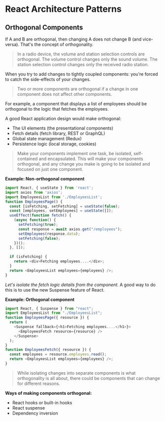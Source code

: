 # React Architecture Patterns

## Orthogonal Components

If A and B are orthogonal, then changing A does not change B (and vice-versa). That's the concept of orthogonality.

> In a radio device, the volume and station selection controls are orthogonal. The volume control changes only the sound volume. The station selection control changes only the received radio station.

When you try to add changes to tightly coupled components: you're forced to catch the side-effects of your changes.

> Two or more components are orthogonal if a change in one component does not affect other components.

For example, a component that displays a list of employees should be orthogonal to the logic that fetches the employees.

A good React application design would make orthogonal:
* The UI elements (the presentational components)
* Fetch details (fetch library, REST or GraphQL)
* Global state management (Redux)
* Persistence logic (local storage, cookies)

> Make your components implement one task, be isolated, self-contained and encapsulated. This will make your components orthogonal, and any change you make is going to be isolated and focused on just one component.

**Example: Non-orthogonal component**

```js
import React, { useState } from 'react';
import axios from 'axios';
import EmployeesList from './EmployeesList';
function EmployeesPage() {
  const [isFetching, setFetching] = useState(false);
  const [employees, setEmployees] = useState([]);
  useEffect(function fetch() {
    (async function() {
      setFetching(true);
      const response = await axios.get("/employees");
      setEmployees(response.data);
      setFetching(false);
    })();
  }, []);
  
  if (isFetching) {
    return <div>Fetching employees....</div>;
  }
  return <EmployeesList employees={employees} />;
}
```

*Let's isolate the fetch logic details from the component.* A good way to do this is to use the new Suspense feature of React.

**Example: Orthogonal component**

```js
import React, { Suspense } from "react";
import EmployeesList from "./EmployeesList";
function EmployeesPage({ resource }) {
  return (
    <Suspense fallback={<h1>Fetching employees....</h1>}>
      <EmployeesFetch resource={resource} />
    </Suspense>
  );
}
function EmployeesFetch({ resource }) {
  const employees = resource.employees.read();
  return <EmployeesList employees={employees} />;
}
```

> While isolating changes into separate components is what orthogonality is all about, there could be components that can change for different reasons.

**Ways of making components orthogonal:**
* React hooks or built-in hooks
* React suspense
* Dependency inversion



